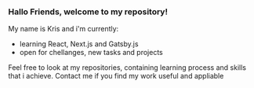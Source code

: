 ### Hallo Friends, welcome to my repository!

<!--
**krisbaranski/krisbaranski** is a ✨ _special_ ✨ repository because its `README.md` (this file) appears on your GitHub profile.

Here are some ideas to get you started:

- 🔭 I’m currently working on ...
- 🌱 I’m currently learning ...
- 👯 I’m looking to collaborate on ...
- 🤔 I’m looking for help with ...
- 💬 Ask me about ...
- 📫 How to reach me: ...
- 😄 Pronouns: ...
- ⚡ Fun fact: ...
-->
My name is Kris and i'm currently:
- learning React, Next.js and Gatsby.js
- open for chellanges, new tasks and projects

Feel free to look at my repositories, containing learning process and skills that i achieve.
Contact me if you find my work useful and appliable
